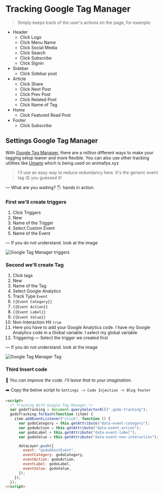 # Tracking Google Tag Manager

> Simply keeps track of the user's actions on the page, for example:

- Header
  - Click Logo
  - Click Menu Name
  - Click Social Media
  - Click Search
  - Click Subscribe
  - Click Signin
- Sidebar
  - Click Sidebar post
- Article
  - Click Share
  - Click Next Post
  - Click Prev Post
  - Click Related Post
  - Click Name of Tag
- Home
  - Click Featured Read Post
- Footer
  - Click Subscribe

## Settings Google Tag Manager

With [Google Tag Manager](https://tagmanager.google.com/), there are a million different ways to make your tagging setup leaner and more flexible. You can also use other tracking utilities like [Umami](https://umami.is) which is being used on animafps.xyz

> I'll use an easy way to reduce redundancy here. It's the generic event tag 😊 you guessed it!

— What are you waiting? 🖐 hands in action.

### First we'll create triggers

1. Click Triggers
2. New
3. Name of the Trigger
4. Select Custom Event
5. Name of the Event

— If you do not understand. look at the image

![Google Tag Manager triggers](https://user-images.githubusercontent.com/10253167/105801075-53abc100-5f66-11eb-96f6-555b6d875e72.jpg)

### Second we'll create Tag

1. Click tags
2. New
3. Name of the Tag
4. Select Google Analytics
5. Track Type `Event`
6. `{{Event Category}}`
7. `{{Event Action}}`
8. `{{Event Label}}`
9. `{{Event Value}}`
10. Non-Interaction Hit `true`
11. Here you have to add your Google Analytics code. I have my Google Analytics code in a Global variable. I select my global variable
12. Triggering — Select the trigger we created first

— If you do not understand. look at the image

![Google Tag Manager Tag](https://user-images.githubusercontent.com/10253167/105801192-9d94a700-5f66-11eb-9bac-4d7a6def28be.jpg)

### Third Insert code

🤔 *You can improve the code. I'll leave that to your imagination.*

➡️ Copy the below script to `Settings -> Code Injection -> Blog Footer`

```html
<script>
  /* Tracking With Google Tag Manager */
  var godoTracking = document.querySelectorAll(".godo-tracking");
  godoTracking.forEach(function (item) {
    item.addEventListener("click", function () {
      var godoCategory = this.getAttribute("data-event-category");
      var godoAction = this.getAttribute("data-event-action");
      var godoLabel = this.getAttribute("data-event-label");
      var godoValue = this.getAttribute("data-event-non-interaction");

      dataLayer.push({
        event: "godoGhostEvent",
        eventCategory: godoCategory,
        eventAction: godoAction,
        eventLabel: godoLabel,
        eventValue: godoValue,
      });
    });
  });
</script>
```
